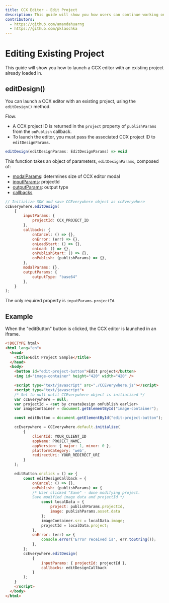 ```yaml
---
title: CCX Editor - Edit Project
description: This guide will show you how users can continue working on existing projects in a CCX editor. 
contributors:
  - https://github.com/amandahuarng
  - https://github.com/pklaschka
---
```


# Editing Existing Project

This guide will show you how to launch a CCX editor with an existing project already loaded in.  

## editDesign()
You can launch a CCX editor with an existing project, using the `editDesign()` method. 

Flow: 
* A CCX project ID is returned in the `project` property of `publishParams` from the `onPublish` callback. 
* To launch the editor, you must pass the associated CCX project ID to `editDesignParams`.

```js
editDesign(editDesignParams: EditDesignParams) => void
```

This function takes an object of parameters, `editDesignParams`, composed of:

<!-- TODO: fix reference links -->
* [modalParams](../../../reference/shared_types/index.md#modalparams): determines size of CCX editor modal
* [inputParams](../../../reference/ccx_editor/index.md#editinputparams): projectId
* [outputParams](../../../reference/shared_types/index.md#ccxoutputparams): output type
* [callbacks](../../../reference/shared_types/index.md#callbacks) 

```js
// Initialize SDK and save CCEverywhere object as ccEverywhere 
ccEverywhere.editDesign(
    {
        inputParams: { 
            projectId: CCX_PROJECT_ID 
        },
        callbacks: {
            onCancel: () => {},
            onError: (err) => {},
            onLoadStart: () => {},
            onLoad: () => {},
            onPublishStart: () => {},
            onPublish: (publishParams) => {},
        },
        modalParams: {},
        outputParams: { 
            outputType: "base64"
        },
    }
);
```
The only required property is `inputParams.projectId`.

## Example
When the "editButton" button is clicked, the CCX editor is launched in an iframe.
```html
<!DOCTYPE html>
<html lang="en">
  <head>
    <title>Edit Project Sample</title>
  </head>  
  <body>
    <button id="edit-project-button">Edit project</button>
    <img id="image-container" height="420" width="420" />

    <script type="text/javascript" src="./CCEverywhere.js"></script>
    <script type="text/javascript">
    /* Set to null until CCEverywhere object is initialized */
    var ccEverywhere = null;
    var projectId = <set by createDesign onPublish earlier>
    var imageContainer = document.getElementById("image-container");

    const editButton = document.getElementById("edit-project-button");

    ccEverywhere = CCEverywhere.default.initialize(
        {
            clientId: YOUR_CLIENT_ID
            appName: PROJECT_NAME,
            appVersion: { major: 1, minor: 0 },
            platformCategory: 'web', 
            redirectUri: YOUR_REDIRECT_URI
        }
    );

    editButton.onclick = () => {
        const editDesignCallback = {
            onCancel: () => {},
            onPublish: (publishParams) => {
            /* User clicked "Save" - done modifying project.
            Save modified image data and projectId */
                const localData = { 
                    project: publishParams.projectId, 
                    image: publishParams.asset.data 
                };
                imageContainer.src = localData.image;
                projectId = localData.project;
            },
            onError: (err) => {
                console.error('Error received is', err.toString());
            },
        };
        ccEverywhere.editDesign(
            {
                inputParams: { projectId: projectId },
                callbacks: editDesignCallback
            }
        );
    }
    </script>
  </body> 
</html>
```

